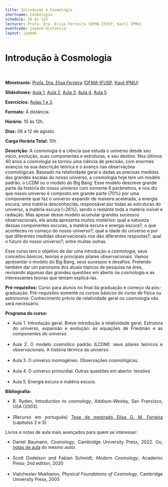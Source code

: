 ```yaml
---
title: Introdução à Cosmologia
shortname: Cosmologia
schedule: 10 às 12h
lecturer: Profa. Dra. Elisa Ferreira (DFMA-IFUSP, Kavli IPMU)
eventcode: jayme4-distancia
layout: jayme6
---
```

# Introdução à Cosmologia <br><br>

**Ministrante:** [Profa. Dra. Elisa Ferreira](https://www.elisagmferreira.com/) ([DFMA-IFUSP](http://portal.if.usp.br/fma/pt-br/in%C3%ADcio-departamento-de-f%C3%ADsica-matem%C3%A1tica), [Kavli IPMU](https://kavlifoundation.org/institutes/kavli-institute-for-the-physics-and-mathematics-of-the-universe))

**Slideshows:** [Aula 1](https://drive.google.com/file/d/1L0PXORRb8Xjzj7bZU7ACOeYX76UFSNX2/view), [Aula 2](https://lambdadps.github.io/jayme/2022/pdf/Cosmo2022Aula2.pdf), [Aula 3](https://drive.google.com/file/d/1pGdeCpScTV0BnRMUSTzHosabf6qs6rxA/view?usp=sharing), [Aula 4](https://drive.google.com/file/d/127jVWwGz_Ai_fHDUl4i3_alGriq02W55/view?usp=sharing), [Aula 5](https://drive.google.com/file/d/1-nsAbnIabIBEPXKzYcb3M1XAa-KZXkwj/view?usp=sharing).

**Exercícios:** [Aulas 1 e 2](https://lambdadps.github.io/jayme/2022/pdf/Cosmo2022ExerciciosAula1.pdf).

**Formato:** À distância.

**Horário:** 10 às 12h.

**Dias:** 08 a 12 de agosto.

**Carga Horária Total:** 10h

**Descrição:** A cosmologia é a ciência que estuda o universo desde seu início, evolução, suas
componentes e estruturas, e seu destino. Nos últimos 40 anos a cosmologia se tornou uma
ciência de precisão, com enormes avanços na sua descrição teórica e o avanço nas
observações cosmológicas. Baseado na relatividade geral e dadas as precisas medidas das
grandes escalas do nosso universo, a cosmologia hoje tem um modelo padrão, o LCDM ou o
modelo do Big Bang. Esse modelo descreve grande parte da história do nosso universo com
somente 6 parâmetros, e nos diz que nosso universo é composto em grande parte (70%) por
uma componente que faz o universo expandir de maneira acelerada, a energia escura; uma
matéria desconhecida, responsável por todas as estruturas do universo, a matéria escura
(~26%); sendo o restante toda a matéria visível e radiação. Mas apesar desse modelo
acumular grandes sucessos observacionais, ele ainda apresenta muitos mistérios: qual a
natureza dessas componentes escuras, a matéria escura e energia escura?; o que aconteceu
no começo do nosso universo?; qual a idade do universo e por que diferentes medidas
observacionais nos dão diferentes respostas?; qual o futuro do nosso universo?; entre muitas
outras.

Esse curso tem o objetivo de dar uma introdução a cosmologia, seus conceitos básicos, teorias
e principais pilares observacionais. Vamos apresentar o modelo do Big Bang, seus sucessos e
desafios. Pretendo também dar um panorama dos atuais tópicos de pesquisa na área,
revisando algumas das grandes questões em aberto na cosmologia e as interessantes teorias
que tentam explicá-las.

**Pré-requisitos:** Curso para alunos no final da graduação e começo da pós-graduação. Pré-requisitos somente os cursos básicos do curso de física ou astronomia. Conhecimento prévio de relatividade geral ou cosmologia não será necessário.

**Programa do curso:** 

<div style="text-align: justify">
 <ul>
  <li>Aula 1. Introdução geral. Breve introdução à relatividade geral. Estrutura do universo, expansão
e evolução: as equações de Friedman e as componentes do universo.</li> <br>
  <li>Aula 2. O modelo cosmólico padrão (LCDM): seus pilares teóricos e observacionais. A história
térmica do universo.</li> <br>
  <li>Aula 3. O universo inomogêneo. Observações cosmológicas. </li> <br>
  <li>Aula 4. O universo primordial. Outras questões em aberto: tensões </li> <br>
  <li>Aula 5. Energia escura e matéria escura. </li>
 </ul>
</div>

**Bibliografia:**

<div style="text-align: justify">
 <ul>
  <li> B. Ryden, <i>Introduction to cosmology</i>, Addison-Wesley, San Francisco, USA (2003). </li> <br>
   <li>(Recurso em português) <a href="https://teses.usp.br/teses/disponiveis/43/43134/tde-10012010-215917/publico/Dissertacao_Elisa_Ferreira.pdf">Tese de mestrado Elisa G. M. Ferreira</a> (capítulos 2 e 3).</li>
 </ul>
</div>

Livros e notas de aula mais avançados para quem se interessar:

<div style="text-align: justify">
 <ul>
  <li> Daniel Baumann, <i>Cosmology</i>, Cambridge University Press, 2022. 
    Ou, <a href="http://cosmology.amsterdam/education/cosmology/">notas de aula</a> do mesmo autor.</li> <br>
  <li>Scott Dodelson and Fabian Schmidt, <i>Modern Cosmology</i>, Academic Press; 2nd
edition, 2020</li> <br>
   <li>Viatcheslav Mukhanov, <i>Physical Foundations of Cosmology</i>, Cambridge University Press, 2005</li>
 </ul>
</div>
